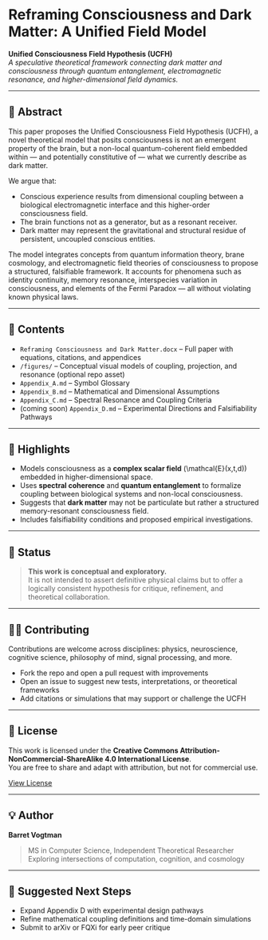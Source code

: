 # Reframing Consciousness and Dark Matter: A Unified Field Model

**Unified Consciousness Field Hypothesis (UCFH)**  
_A speculative theoretical framework connecting dark matter and consciousness through quantum entanglement, electromagnetic resonance, and higher-dimensional field dynamics._

---

## 🧠 Abstract

This paper proposes the Unified Consciousness Field Hypothesis (UCFH), a novel theoretical model that posits consciousness is not an emergent property of the brain, but a non-local quantum-coherent field embedded within — and potentially constitutive of — what we currently describe as dark matter. 

We argue that:
- Conscious experience results from dimensional coupling between a biological electromagnetic interface and this higher-order consciousness field.
- The brain functions not as a generator, but as a resonant receiver.
- Dark matter may represent the gravitational and structural residue of persistent, uncoupled conscious entities.

The model integrates concepts from quantum information theory, brane cosmology, and electromagnetic field theories of consciousness to propose a structured, falsifiable framework. It accounts for phenomena such as identity continuity, memory resonance, interspecies variation in consciousness, and elements of the Fermi Paradox — all without violating known physical laws.

---

## 🧾 Contents

- `Reframing Consciousness and Dark Matter.docx` – Full paper with equations, citations, and appendices
- `/figures/` – Conceptual visual models of coupling, projection, and resonance (optional repo asset)
- `Appendix_A.md` – Symbol Glossary
- `Appendix_B.md` – Mathematical and Dimensional Assumptions
- `Appendix_C.md` – Spectral Resonance and Coupling Criteria
- (coming soon) `Appendix_D.md` – Experimental Directions and Falsifiability Pathways

---

## 🌌 Highlights

- Models consciousness as a **complex scalar field** \(\mathcal{E}(x,t,d)\) embedded in higher-dimensional space.
- Uses **spectral coherence** and **quantum entanglement** to formalize coupling between biological systems and non-local consciousness.
- Suggests that **dark matter** may not be particulate but rather a structured memory-resonant consciousness field.
- Includes falsifiability conditions and proposed empirical investigations.

---

## 🔬 Status

> **This work is conceptual and exploratory.**  
> It is not intended to assert definitive physical claims but to offer a logically consistent hypothesis for critique, refinement, and theoretical collaboration.

---

## 🧑‍🔬 Contributing

Contributions are welcome across disciplines: physics, neuroscience, cognitive science, philosophy of mind, signal processing, and more.

- Fork the repo and open a pull request with improvements
- Open an issue to suggest new tests, interpretations, or theoretical frameworks
- Add citations or simulations that may support or challenge the UCFH

---

## 📜 License

This work is licensed under the **Creative Commons Attribution-NonCommercial-ShareAlike 4.0 International License**.  
You are free to share and adapt with attribution, but not for commercial use.

[View License](https://creativecommons.org/licenses/by-nc-sa/4.0/)

---

## 💡 Author

**Barret Vogtman**  
> MS in Computer Science, Independent Theoretical Researcher  
> Exploring intersections of computation, cognition, and cosmology

---

## 🧭 Suggested Next Steps

- Expand Appendix D with experimental design pathways
- Refine mathematical coupling definitions and time-domain simulations
- Submit to arXiv or FQXi for early peer critique
